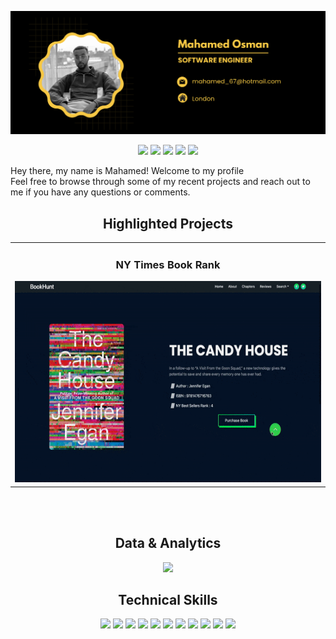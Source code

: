 ![alt text](https://github.com/molockss/molockss/blob/main/github-cover.png "Logo Title Text 1")

<p align="center">
<a href="https://twitter.com/_molocks"><img src="https://img.shields.io/badge/@molockss-F7C844?&style=for-the-badge&logo=twitter&logoColor=black" height=25></a>
<a href="https://www.codewars.com/users/molocks"><img src="https://img.shields.io/badge/Codewars-F7C844?style=for-the-badge&logo=Codewars&logoColor=black" height=25></a>
<a href="mailto:mahamed_67@hotmail.com"><img src="https://img.shields.io/badge/mahamed_67@hotmail.com-F7C844?style=for-the-badge&logo=gmail&logoColor=black" height=25></a>
<a href="https://www.linkedin.com/in/mahamed-osman-803447170/"><img src="https://img.shields.io/badge/mahamed_osman-F7C844?style=for-the-badge&logo=linkedin&logoColor=black" height=25></a>
<a href="https://dev.to/USER"><img src="https://img.shields.io/badge/Download_Resume-F7C844?style=for-the-badge&logo=googledrive&logoColor=black" height=25></a>
</p>

<p align="center">

 Hey there, my name is Mahamed! Welcome to my profile <br> Feel free to browse through some of my recent projects and reach out to me if you have any questions or comments.
</p>


<h2 align="center">Highlighted Projects </h2>
<div align="center">
<table>
<tr>
<td width="50%">
<h3 align="center" color="white">NY Times Book Rank</h2>
<div align="center" >  
<a href="https://nytimesbookrank.netlify.app/">
<img src="https://github.com/molockss/molockss/blob/main/ezgif.com-gif-maker.gif?raw=true" alt="Book Hunt" height="322px" width="100%" />
</a>
 </table>
<br>
<br>
 





<h2 align="center">Data & Analytics</h2>

<div align="center">
<img src="http://github-readme-streak-stats.herokuapp.com?user=molockss&theme=highcontrast&hide_border=true&date_format=M%20j%5B%2C%20Y%5D&ring=F7C844&sideNums=F7C844&sideLabels=F7C844&background=FFFFFF00&currStreakNum=F7C844">
</div>
 
 <h2 align="center">Technical Skills</h2>
<p align="center">
<img src="https://img.shields.io/badge/HTML5-F7C844?style=for-the-badge&logo=html5&logoColor=black" height=25>
<img src="https://img.shields.io/badge/CSS3-F7C844?style=for-the-badge&logo=css3&logoColor=black" height=25>
<img src="https://img.shields.io/badge/JavaScript-F7C844?style=for-the-badge&logo=javascript&logoColor=F7C844" height=25>
<img src="https://img.shields.io/badge/Node.js-F7C844?style=for-the-badge&logo=nodedotjs&logoColor=black" height=25>
<img src="https://img.shields.io/badge/React-F7C844?style=for-the-badge&logo=react&logoColor=61DAFB
<img src="https://img.shields.io/badge/Express.js-F7C844?style=for-the-badge&logo=express&logoColor=black" height=25>
<img src="https://img.shields.io/badge/MongoDB-F7C844?style=for-the-badge&logo=mongodb&logoColor=black" height=25>
<img src="https://img.shields.io/badge/Figma-F7C844?style=for-the-badge&logo=figma&logoColor=black" height=25>
<img src="https://img.shields.io/badge/firebase-F7C844?style=for-the-badge&logo=firebase&logoColor=black" height=25>
<img src="https://img.shields.io/badge/jQuery-F7C844?style=for-the-badge&logo=jquery&logoColor=black" height=25>
<img src="https://img.shields.io/badge/Visual_Studio-F7C844?style=for-the-badge&logo=visual%20studio&logoColor=black" height=25>
<img src="https://img.shields.io/badge/GIT-F7C844?style=for-the-badge&logo=git&logoColor=black" height=25>
</p>
